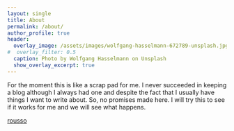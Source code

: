 ```yaml
---
layout: single
title: About
permalink: /about/
author_profile: true
header:
  overlay_image: /assets/images/wolfgang-hasselmann-672789-unsplash.jpg
#  overlay_filter: 0.5
  caption: Photo by Wolfgang Hasselmann on Unsplash
  show_overlay_excerpt: true
---
```


For the moment this is like a scrap pad for me. I never succeeded in keeping a blog although I always had one and despite the fact that I usually have things I want to write about. So, no promises made here. I will try this to see if it works for me and we will see what happens.

[rousso](cv.md)

